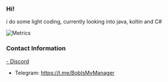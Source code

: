 ### Hi!

i do some light coding, currently looking into java, koltin and C#

![Metrics](https://metrics.lecoq.io/BobIsMyManager?template=classic&isocalendar=1&stars=1&introduction=1&languages=1&isocalendar.duration=half-year&languages.colors=github&languages.threshold=0%25&introduction.title=true&stars.limit=3&config.timezone=America%2FChicago)

### Contact Information

 [- Discord](https://discord.c99.nl/widget/theme-1/776849973127675955.png)
 - Telegram: https://t.me/BobIsMyManager
